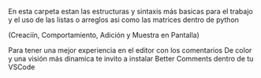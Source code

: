 En esta carpeta estan las estructuras y sintaxis más basicas
para el trabajo y el uso de las listas o arreglos 
asi como las matrices dentro de python 

(Creaciín, Comportamiento, Adición y Muestra en Pantalla)

Para tener una mejor experiencia en el editor con los comentarios
De color y una visión más dinamica te invito a instalar
Better Comments dentro de tu VSCode